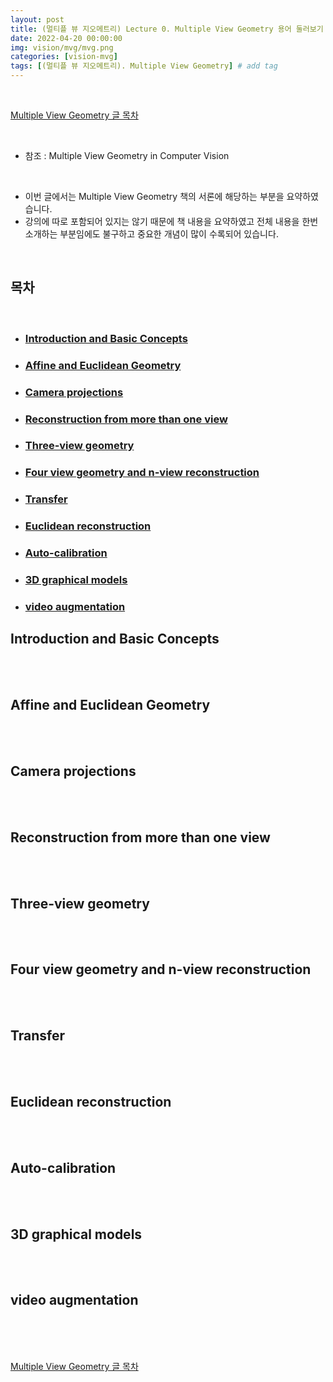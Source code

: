 ```yaml
---
layout: post
title: (멀티플 뷰 지오메트리) Lecture 0. Multiple View Geometry 용어 둘러보기
date: 2022-04-20 00:00:00
img: vision/mvg/mvg.png
categories: [vision-mvg] 
tags: [(멀티플 뷰 지오메트리). Multiple View Geometry] # add tag
---
```


<br>

[Multiple View Geometry 글 목차](https://gaussian37.github.io/vision-mvg-table/)

<br>

- 참조 : Multiple View Geometry in Computer Vision

<br>

- 이번 글에서는 Multiple View Geometry 책의 서론에 해당하는 부분을 요약하였습니다.
- 강의에 따로 포함되어 있지는 않기 때문에 책 내용을 요약하였고 전체 내용을 한번 소개하는 부분임에도 불구하고 중요한 개념이 많이 수록되어 있습니다.

<br>

## **목차**

<br>

- ### [Introduction and Basic Concepts](#introduction-and-basic-concepts-1)
- ### [Affine and Euclidean Geometry](#affine-and-euclidean-geometry-1)
- ### [Camera projections](#)
- ### [Reconstruction from more than one view](#)
- ### [Three-view geometry](#)
- ### [Four view geometry and n-view reconstruction](#)
- ### [Transfer](#)
- ### [Euclidean reconstruction](#)
- ### [Auto-calibration](#)
- ### [3D graphical models](#)
- ### [video augmentation](#)

## **Introduction and Basic Concepts**

<br>

<br>

## **Affine and Euclidean Geometry**

<br>

<br>

## **Camera projections**

<br>

<br>

## **Reconstruction from more than one view**

<br>

<br>

## **Three-view geometry**

<br>

<br>

## **Four view geometry and n-view reconstruction**

<br>

<br>

## **Transfer**

<br>

<br>

## **Euclidean reconstruction**

<br>

<br>

## **Auto-calibration**

<br>

<br>

## **3D graphical models**

<br>

<br>

## **video augmentation**

<br>

<br>


<br>

[Multiple View Geometry 글 목차](https://gaussian37.github.io/vision-mvg-table/)

<br>
